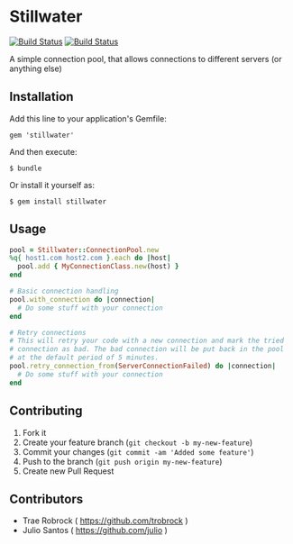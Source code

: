 # Stillwater

[![Build Status](https://secure.travis-ci.org/trobrock/stillwater.png?branch=master)](http://travis-ci.org/trobrock/stillwater)
[![Build Status](https://gemnasium.com/trobrock/stillwater.png)](https://gemnasium.com/trobrock/stillwater)

A simple connection pool, that allows connections to different servers (or anything else)

## Installation

Add this line to your application's Gemfile:

    gem 'stillwater'

And then execute:

    $ bundle

Or install it yourself as:

    $ gem install stillwater

## Usage

```ruby
pool = Stillwater::ConnectionPool.new
%q{ host1.com host2.com }.each do |host|
  pool.add { MyConnectionClass.new(host) }
end

# Basic connection handling
pool.with_connection do |connection|
  # Do some stuff with your connection
end

# Retry connections
# This will retry your code with a new connection and mark the tried
# connection as bad. The bad connection will be put back in the pool
# at the default period of 5 minutes.
pool.retry_connection_from(ServerConnectionFailed) do |connection|
  # Do some stuff with your connection
end
```

## Contributing

1. Fork it
2. Create your feature branch (`git checkout -b my-new-feature`)
3. Commit your changes (`git commit -am 'Added some feature'`)
4. Push to the branch (`git push origin my-new-feature`)
5. Create new Pull Request

## Contributors

* Trae Robrock ( https://github.com/trobrock )
* Julio Santos ( https://github.com/julio )
